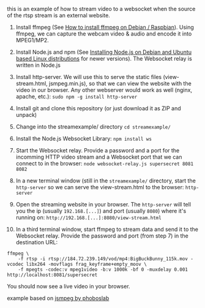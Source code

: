 this is an example of how to stream video to a websocket when the source of the rtsp stream is an external website.

1) Install ffmpeg (See [How to install ffmpeg on Debian / Raspbian](http://superuser.com/questions/286675/how-to-install-ffmpeg-on-debian)). Using ffmpeg, we can capture the webcam video & audio and encode it into MPEG1/MP2.

2) Install Node.js and npm (See [Installing Node.js on Debian and Ubuntu based Linux distributions](https://nodejs.org/en/download/package-manager/#debian-and-ubuntu-based-linux-distributions) for newer versions). The Websocket relay is written in Node.js

3) Install http-server. We will use this to serve the static files (view-stream.html, jsmpeg.min.js), so that we can view the website with the video in our browser. Any other webserver would work as well (nginx, apache, etc.):
`sudo npm -g install http-server`

4) Install git and clone this repository (or just download it as ZIP and unpack)

5) Change into the streamexample/ directory
`cd streamexample/`

6) Install the Node.js Websocket Library:
`npm install ws`

7) Start the Websocket relay. Provide a password and a port for the incomming HTTP video stream and a Websocket port that we can connect to in the browser:
`node websocket-relay.js supersecret 8081 8082`

8) In a new terminal window (still in the `streamexample/` directory, start the `http-server` so we can serve the view-stream.html to the browser:
`http-server`

9) Open the streaming website in your browser. The `http-server` will tell you the ip (usually `192.168.[...]`) and port (usually `8080`) where it's running on:
`http://192.168.[...]:8080/view-stream.html`

10) In a third terminal window, start ffmpeg to stream data and send it to the Websocket relay. Provide the password and port (from step 7) in the destination URL:
```
ffmpeg \
	-f rtsp -i rtsp://184.72.239.149/vod/mp4:BigBuckBunny_115k.mov -vcodec libx264 -movflags frag_keyframe+empty_moov \
	-f mpegts -codec:v mpeg1video -b:v 1000k -bf 0 -muxdelay 0.001 http://localhost:8081/supersecret
```

You should now see a live video in your browser. 

example based on [jsmpeg by phoboslab](https://github.com/phoboslab/jsmpeg)
